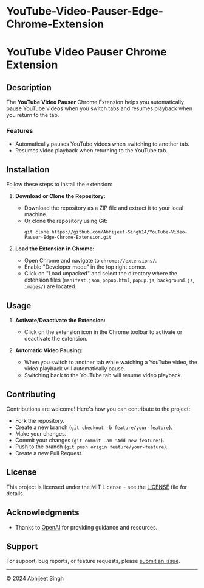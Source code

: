 # YouTube-Video-Pauser-Edge-Chrome-Extension

# YouTube Video Pauser Chrome Extension

## Description

The **YouTube Video Pauser** Chrome Extension helps you automatically pause YouTube videos when you switch tabs and resumes playback when you return to the tab.

### Features

- Automatically pauses YouTube videos when switching to another tab.
- Resumes video playback when returning to the YouTube tab.

## Installation

Follow these steps to install the extension:

1. **Download or Clone the Repository:**
   - Download the repository as a ZIP file and extract it to your local machine.
   - Or clone the repository using Git:
     ```
     git clone https://github.com/Abhijeet-Singh14/YouTube-Video-Pauser-Edge-Chrome-Extension.git
     ```

2. **Load the Extension in Chrome:**
   - Open Chrome and navigate to `chrome://extensions/`.
   - Enable "Developer mode" in the top right corner.
   - Click on "Load unpacked" and select the directory where the extension files (`manifest.json`, `popup.html`, `popup.js`, `background.js`, `images/`) are located.

## Usage

1. **Activate/Deactivate the Extension:**
   - Click on the extension icon in the Chrome toolbar to activate or deactivate the extension.

2. **Automatic Video Pausing:**
   - When you switch to another tab while watching a YouTube video, the video playback will automatically pause.
   - Switching back to the YouTube tab will resume video playback.

## Contributing

Contributions are welcome! Here's how you can contribute to the project:

- Fork the repository.
- Create a new branch (`git checkout -b feature/your-feature`).
- Make your changes.
- Commit your changes (`git commit -am 'Add new feature'`).
- Push to the branch (`git push origin feature/your-feature`).
- Create a new Pull Request.

## License

This project is licensed under the MIT License - see the [LICENSE](LICENSE) file for details.

## Acknowledgments

- Thanks to [OpenAI](https://openai.com) for providing guidance and resources.

## Support

For support, bug reports, or feature requests, please [submit an issue](https://github.com/Abhijeet-Singh14/YouTube-Video-Pauser-Edge-Chrome-Extension/issues).

---

© 2024 Abhijeet Singh
